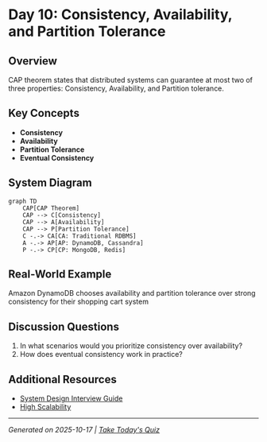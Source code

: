 # Day 10: Consistency, Availability, and Partition Tolerance

## Overview
CAP theorem states that distributed systems can guarantee at most two of three properties: Consistency, Availability, and Partition tolerance.

## Key Concepts
- **Consistency**
- **Availability**
- **Partition Tolerance**
- **Eventual Consistency**

## System Diagram
```mermaid
graph TD
    CAP[CAP Theorem]
    CAP --> C[Consistency]
    CAP --> A[Availability]
    CAP --> P[Partition Tolerance]
    C -.-> CA[CA: Traditional RDBMS]
    A -.-> AP[AP: DynamoDB, Cassandra]
    P -.-> CP[CP: MongoDB, Redis]
```

## Real-World Example
Amazon DynamoDB chooses availability and partition tolerance over strong consistency for their shopping cart system

## Discussion Questions
1. In what scenarios would you prioritize consistency over availability?
2. How does eventual consistency work in practice?

## Additional Resources
- [System Design Interview Guide](https://github.com/donnemartin/system-design-primer)
- [High Scalability](http://highscalability.com/)

---
*Generated on 2025-10-17 | [Take Today's Quiz](../docs/quiz-2025-10-17.html)*
